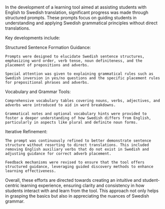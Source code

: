 In the development of a learning tool aimed at assisting students with English to Swedish translation, significant progress was made through structured prompts. These prompts focus on guiding students in understanding and applying Swedish grammatical principles without direct translations.

Key developments include:

Structured Sentence Formation Guidance:

    Prompts were designed to elucidate Swedish sentence structures, emphasizing word order, verb tense, noun definiteness, and the placement of prepositions and adverbs.
    
    Special attention was given to explaining grammatical rules such as Swedish inversion in yes/no questions and the specific placement rules for prepositional phrases and adverbs.

Vocabulary and Grammar Tools:

    Comprehensive vocabulary tables covering nouns, verbs, adjectives, and adverbs were introduced to aid in word breakdowns.
    
    Grammatical notes and optional vocabulary hints were provided to foster a deeper understanding of how Swedish differs from English, particularly in aspects like plural and definite noun forms.

Iterative Refinement:

    The prompt was continuously refined to better demonstrate sentence structure without resorting to direct translations. This included removing English auxiliary verbs that do not exist in Swedish and adjusting guidance for correct adverb placement.
    
    Feedback mechanisms were revised to ensure that the tool offers structured guidance, leveraging guided discovery methods to enhance learning effectiveness.

Overall, these efforts are directed towards creating an intuitive and student-centric learning experience, ensuring clarity and consistency in how students interact with and learn from the tool. This approach not only helps in grasping the basics but also in appreciating the nuances of Swedish grammar.